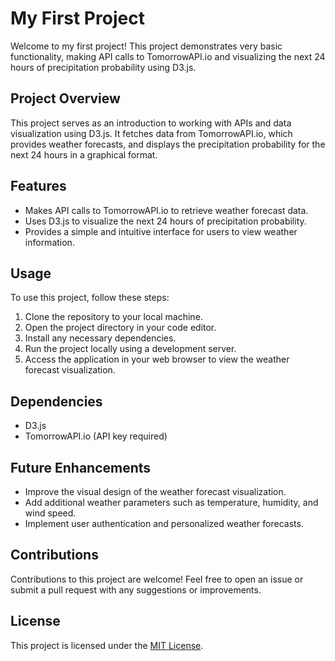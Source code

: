 # My First Project

Welcome to my first project! This project demonstrates very basic functionality, making API calls to TomorrowAPI.io and visualizing the next 24 hours of precipitation probability using D3.js.

## Project Overview

This project serves as an introduction to working with APIs and data visualization using D3.js. It fetches data from TomorrowAPI.io, which provides weather forecasts, and displays the precipitation probability for the next 24 hours in a graphical format.

## Features

- Makes API calls to TomorrowAPI.io to retrieve weather forecast data.
- Uses D3.js to visualize the next 24 hours of precipitation probability.
- Provides a simple and intuitive interface for users to view weather information.

## Usage

To use this project, follow these steps:

1. Clone the repository to your local machine.
2. Open the project directory in your code editor.
3. Install any necessary dependencies.
4. Run the project locally using a development server.
5. Access the application in your web browser to view the weather forecast visualization.

## Dependencies

- D3.js
- TomorrowAPI.io (API key required)

## Future Enhancements

- Improve the visual design of the weather forecast visualization.
- Add additional weather parameters such as temperature, humidity, and wind speed.
- Implement user authentication and personalized weather forecasts.

## Contributions

Contributions to this project are welcome! Feel free to open an issue or submit a pull request with any suggestions or improvements.

## License

This project is licensed under the [MIT License](LICENSE).
